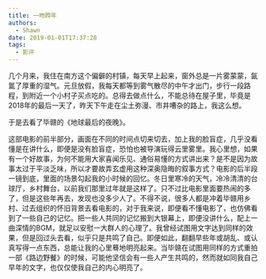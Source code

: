 ```yaml
---
title: 一吻跨年
authors:
  - Shawn
date: 2019-01-01T17:37:28
tags:
  - 影评
---
```

几个月来，我住在南方这个偏僻的村镇，每天早上起来，窗外总是一片雾蒙蒙，氤氲了厚重的湿气。元旦放假，我每天都等到雾气散尽的中午才出门，步行一段路程，到附近一个小村子买点吃的。总得去做点什么，不能总待在屋子里，毕竟是2018年的最后一天了，昨天下午走在尘土弥漫、市井嘈杂的路上，我这么想。

于是去看了毕赣的《地球最后的夜晚》。

<!-- more -->

这部电影的前半部分，画面在不同的时间点切来切去，加上我的脸盲症，几乎没看懂是在讲什么，即便是没有脸盲症，恐怕也被导演玩得云里雾里。我心里想，如果有一个好故事，为何不能用大家喜闻乐见、通俗易懂的方式讲出来？是不是因为故事太过于平淡乏味，所以才要故弄玄虚用这种深奥隐晦的叙事方式？电影的后半段一镜到底，里面的场景勾起我的小时候的回忆。冬日里寒冷的天气，冷冷清清的台球厅，乡村舞台，以前我们那里过年就是这样了。只不过比电影里面要热闹的多了，但是这些年再去，发现也没多少人了。不得不说，很多人都是冲着毕赣用乡村、过去组织的怀旧背景去看电影的，对于我来说，即便看不懂电影了，也仿佛看到了一些自己的记忆。把一些人共同的记忆搬到大银幕上，即便没讲什么，配上一曲深情的BGM，就足以安慰一大群人的心理了。我曾经试图用文字达到同样的效果，但是回过头去看，似乎只是共鸣了自己。即便如此，翻翻早些年或胡乱、或认真写得一点东西，总能让我的心里蓦地明亮起来。当毕赣在试图用同样的方式重拍一部《路边野餐》的时候，可能他坚信会有一些人产生共鸣的，然而就如同我自己早年的文字，也仅仅使我自己的内心明亮了。
